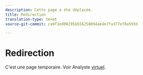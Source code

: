 ```yaml
---
description: Cette page a été déplacée.
title: Redirection
translation-type: tm+mt
source-git-commit: ca9f1ed00295b556250894ae4e7fa377ef8a593d

---
```



# Redirection

C'est une page temporaire. Voir Analyste [virtuel](../virtual-analyst.md).
